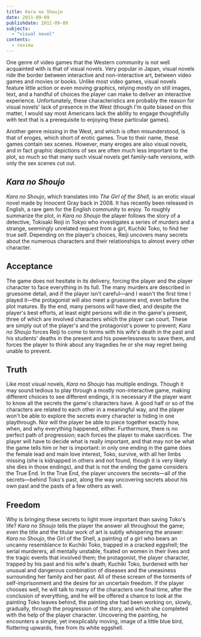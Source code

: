 ```yaml
---
title: Kara no Shoujo
date: 2011-09-09
publishdate: 2011-09-09
subjects:
  - "visual novel"
contents:
  - review
---
```


One genre of video games that the Western community is not well
acquainted with is that of visual novels.  Very popular in Japan, visual
novels ride the border between interactive and non-interactive art,
between video games and movies or books.  Unlike most video games,
visual novels feature little action or even moving graphics, relying
mostly on still images, text, and a handful of choices the player can
make to deliver an interactive experience.  Unfortunately, these
characteristics are probably the reason for visual novels' lack of
presence in the West (though I'm quite biased on this matter, I would
say most Americans lack the ability to engage thoughtfully with text
that is a prerequisite to enjoying these particular games).

Another genre missing in the West, and which is often misunderstood, is
that of eroges, which short of erotic games.  True to their name, these
games contain sex scenes.  However, many eroges are also visual novels,
and in fact graphic depictions of sex are often much less important to
the plot, so much so that many such visual novels get family-safe
versions, with only the sex scenes cut out.

## <i>Kara no Shoujo</i>

<i>Kara no Shoujo</i>, which translates into <i>The Girl of the
Shell</i>, is an erotic visual novel made by Innocent Gray back in 2008.
It has recently been released in English, a rare gem for the English
community to enjoy.  To roughly summarize the plot, in <i>Kara no
Shoujo</i> the player follows the story of a detective, Tokisaki Reiji
in Tokyo who investigates a series of murders and a strange, seemingly
unrelated request from a girl, Kuchiki Toko, to find her true self.
Depending on the player's choices, Reiji uncovers many secrets about the
numerous characters and their relationships to almost every other
character.

## Acceptance

The game does not hesitate in its delivery, forcing the player and the
player character to face everything in its full.  The many murders are
described in gruesome detail, and if the player isn't careful—and I
wasn't the first time I played it—the protagonist will also meet a
gruesome end, even before the plot matures.  By the end, many persons
will have died, and despite the player's best efforts, at least eight
persons will die in the game's present, three of which are involved
characters which the player can court.  These are simply out of the
player's and the protagonist's power to prevent; <i>Kara no Shoujo</i>
forces Reiji to come to terms with his wife's death in the past and his
students' deaths in the present and his powerlessness to save them, and
forces the player to think about any tragedies he or she may regret
being unable to prevent.

## Truth

Like most visual novels, <i>Kara no Shoujo</i> has multiple endings.
Though it may sound tedious to play through a mostly non-interactive
game, making different choices to see different endings, it is necessary
if the player want to know all the secrets the game's characters have.
A good half or so of the characters are related to each other in a
meaningful way, and the player won't be able to explore the secrets
every character is hiding in one playthrough.  Nor will the player be
able to piece together exactly how, when, and why everything happened,
either.  Furthermore, there is no perfect path of progression; each
forces the player to make sacrifices.  The player will have to decide
what is really important, and that may not be what the game tells him or
her is important: in only one ending in the game does the female lead
and main love interest, Toko, survive, with all her limbs missing (she
is kidnapped in others and not found, though it is very likely she dies
in those endings), and that is not the ending the game considers the
True End.  In the True End, the player uncovers the secrets—all of the
secrets—behind Toko's past, along the way uncovering secrets about his
own past and the pasts of a few others as well.

## Freedom

Why is bringing these secrets to light more important than saving Toko's
life?  <i>Kara no Shoujo</i> tells the player the answer all throughout
the game; even the title and the titular work of art is subtly
whispering the answer: <i>Kara no Shoujo</i>, the Girl of the Shell, a
painting of a girl who bears an uncanny resemblance to Kuchiki Toko,
trapped in a cracked eggshell; the serial murderers, all mentally
unstable, fixated on women in their lives and the tragic events that
involved them; the protagonist, the player character, trapped by his
past and his wife's death; Kuchiki Toko, burdened with her unusual and
dangerous combination of diseases and the uneasiness surrounding her
family and her past.  All of these scream of the torments of
self-imprisonment and the desire for an uncertain freedom.  If the
player chooses well, he will talk to many of the characters one final
time, after the conclusion of everything, and he will be offered a
chance to look at the painting Toko leaves behind, the painting she had
been working on, slowly, gradually, through the progression of the
story, and which she completed with the help of the player character.
Uncovering the painting, he encounters a simple, yet inexplicably
moving, image of a little blue bird, fluttering upwards, free from its
white eggshell.
